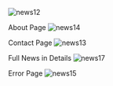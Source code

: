 
![news12](https://user-images.githubusercontent.com/91382711/151700040-a1398d3c-b4ad-49b3-9662-474d3c0b67ad.png)

About Page
![news14](https://user-images.githubusercontent.com/91382711/151700047-f5a295ca-0f49-45c7-bac8-bd88c760a0df.png)

Contact Page
![news13](https://user-images.githubusercontent.com/91382711/151700051-399a3167-fd1d-49c4-a9d6-6049cb8a0c2c.png)

Full News in Details 
![news17](https://user-images.githubusercontent.com/91382711/151700223-a6f91840-0243-49ca-af8e-a4b29a584467.png)

Error Page
![news15](https://user-images.githubusercontent.com/91382711/151700233-c1f1e4f7-dd90-458a-b551-7e02db4e5f88.png)

